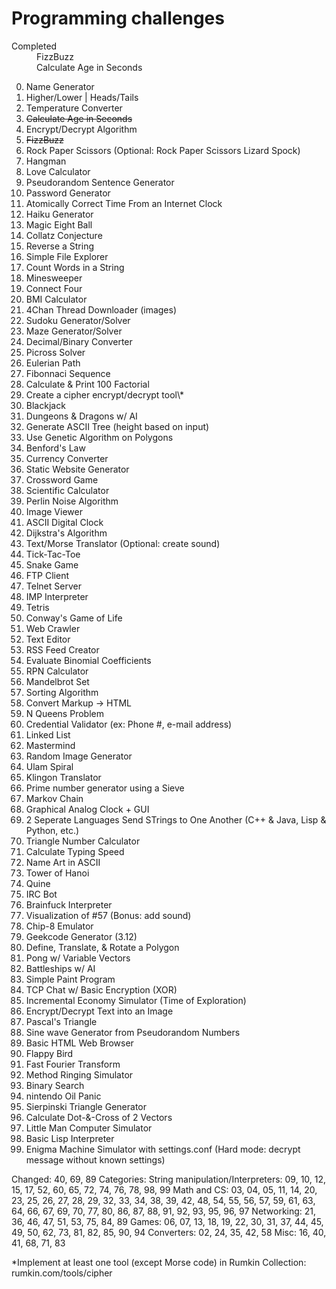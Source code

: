 # Programming challenges

<dl>
  <dt>Completed</dt>
  <dd>FizzBuzz</dd>
  <dd>Calculate Age in Seconds</dd>
</dl>

<ol start="0">
  <li>Name Generator</li>
  <li>Higher/Lower | Heads/Tails</li>
  <li>Temperature Converter</li>
  <li><s>Calculate Age in Seconds</s></li>
  <li>Encrypt/Decrypt Algorithm</li>
  <li><s>FizzBuzz</s></li>
  <li>Rock Paper Scissors (Optional: Rock Paper Scissors Lizard Spock)</li>
  <li>Hangman</li>
  <li>Love Calculator</li>
  <li>Pseudorandom Sentence Generator</li>
  <li>Password Generator</li>
  <li>Atomically Correct Time From an Internet Clock</li>
  <li>Haiku Generator</li>
  <li>Magic Eight Ball</li>
  <li>Collatz Conjecture</li>
  <li>Reverse a String</li>
  <li>Simple File Explorer</li>
  <li>Count Words in a String</li>
  <li>Minesweeper</li>
  <li>Connect Four</li>
  <li>BMI Calculator</li>
  <li>4Chan Thread Downloader (images)</li>
  <li>Sudoku Generator/Solver</li>
  <li>Maze Generator/Solver</li>
  <li>Decimal/Binary Converter</li>
  <li>Picross Solver</li>
  <li>Eulerian Path</li>
  <li>Fibonnaci Sequence</li>
  <li>Calculate &amp; Print 100 Factorial</li>
  <li>Create a cipher encrypt/decrypt tool\*</li>
  <li>Blackjack</li>
  <li>Dungeons &amp; Dragons w/ AI</li>
  <li>Generate ASCII Tree (height based on input)</li>
  <li>Use Genetic Algorithm on Polygons</li>
  <li>Benford's Law</li>
  <li>Currency Converter</li>
  <li>Static Website Generator</li>
  <li>Crossword Game</li>
  <li>Scientific Calculator</li>
  <li>Perlin Noise Algorithm</li>
  <li>Image Viewer</li>
  <li>ASCII Digital Clock</li>
  <li>Dijkstra's Algorithm</li>
  <li>Text/Morse Translator (Optional: create sound)</li>
  <li>Tick-Tac-Toe</li>
  <li>Snake Game</li>
  <li>FTP Client</li>
  <li>Telnet Server</li>
  <li>IMP Interpreter</li>
  <li>Tetris</li>
  <li>Conway's Game of Life</li>
  <li>Web Crawler</li>
  <li>Text Editor</li>
  <li>RSS Feed Creator</li>
  <li>Evaluate Binomial Coefficients</li>
  <li>RPN Calculator</li>
  <li>Mandelbrot Set</li>
  <li>Sorting Algorithm</li>
  <li>Convert Markup -> HTML</li>
  <li>N Queens Problem</li>
  <li>Credential Validator (ex: Phone #, e-mail address)</li>
  <li>Linked List</li>
  <li>Mastermind</li>
  <li>Random Image Generator</li>
  <li>Ulam Spiral</li>
  <li>Klingon Translator</li>
  <li>Prime number generator using a Sieve</li>
  <li>Markov Chain</li>
  <li>Graphical Analog Clock + GUI</li>
  <li>2 Seperate Languages Send STrings to One Another (C++ &amp; Java, Lisp &amp; Python, etc.)</li>
  <li>Triangle Number Calculator</li>
  <li>Calculate Typing Speed</li>
  <li>Name Art in ASCII</li>
  <li>Tower of Hanoi</li>
  <li>Quine</li>
  <li>IRC Bot</li>
  <li>Brainfuck Interpreter</li>
  <li>Visualization of #57 (Bonus: add sound)</li>
  <li>Chip-8 Emulator</li>
  <li>Geekcode Generator (3.12)</li>
  <li>Define, Translate, &amp; Rotate a Polygon</li>
  <li>Pong w/ Variable Vectors</li>
  <li>Battleships w/ AI</li>
  <li>Simple Paint Program</li>
  <li>TCP Chat w/ Basic Encryption (XOR)</li>
  <li>Incremental Economy Simulator (Time of Exploration)</li>
  <li>Encrypt/Decrypt Text into an Image</li>
  <li>Pascal's Triangle</li>
  <li>Sine wave Generator from Pseudorandom Numbers</li>
  <li>Basic HTML Web Browser</li>
  <li>Flappy Bird</li>
  <li>Fast Fourier Transform</li>
  <li>Method Ringing Simulator</li>
  <li>Binary Search</li>
  <li>nintendo Oil Panic</li>
  <li>Sierpinski Triangle Generator</li>
  <li>Calculate Dot-&amp;-Cross of 2 Vectors</li>
  <li>Little Man Computer Simulator</li>
  <li>Basic Lisp Interpreter</li>
  <li>Enigma Machine Simulator with settings.conf (Hard mode: decrypt message without known settings)</li>
</ol>

Changed: 40, 69, 89
Categories:
  String manipulation/Interpreters:
    09, 10, 12, 15, 17, 52, 60, 65, 72, 74, 76, 78, 98, 99
  Math and CS:
    03, 04, 05, 11, 14, 20, 23, 25, 26, 27, 28, 29, 32, 33, 34, 38, 39, 42, 48, 54, 55, 56, 57, 59, 61, 63, 64, 66, 67, 69, 70, 77, 80, 86, 87, 88, 91, 92, 93, 95, 96, 97
  Networking:
    21, 36, 46, 47, 51, 53, 75, 84, 89
  Games:
    06, 07, 13, 18, 19, 22, 30, 31, 37, 44, 45, 49, 50, 62, 73, 81, 82, 85, 90, 94
  Converters:
    02, 24, 35, 42, 58
  Misc:
    16, 40, 41, 68, 71, 83

\*Implement at least one tool (except Morse code) in Rumkin Collection: rumkin.com/tools/cipher

